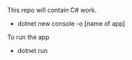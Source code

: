 This repo will contain C# work.

- dotnet new console -o [name of app]

To run the app

- dotnet run
